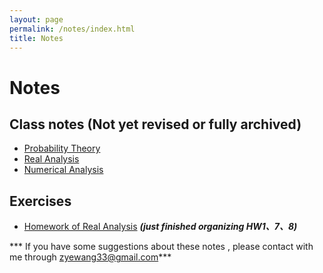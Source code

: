 ```yaml
---
layout: page
permalink: /notes/index.html
title: Notes
---
```


# Notes

## Class notes (Not yet revised or fully archived) 

- [Probability Theory](probablity_theory.pdf) 
- [Real Analysis](real_analysis.pdf)  
- [Numerical Analysis](numerical_analysis.pdf)    



## Exercises

- [Homework of Real Analysis](hw_real_analysis.pdf)  ***(just finished organizing HW1、7、8)***



*** If you have some suggestions about these notes , please contact with me through zyewang33@gmail.com***
